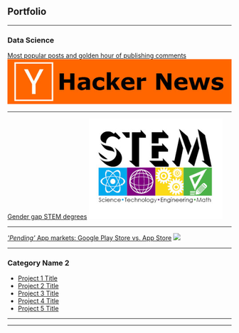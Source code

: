 ## Portfolio

---

### Data Science

[Most popular posts and golden hour of publishing comments](/hackerNews.md)
<img src="images/hackerNews.jpg"/>

---
[Gender gap STEM degrees](/stemDegree.md)
<img src="images/stemDegree.jpg"/>

---
[*'Pending'* App markets: Google Play Store vs. App Store](/appMarkets.md)
<img src="images/appMarkets.jpg"/>

---

### Category Name 2

- [Project 1 Title](http://example.com/)
- [Project 2 Title](http://example.com/)
- [Project 3 Title](http://example.com/)
- [Project 4 Title](http://example.com/)
- [Project 5 Title](http://example.com/)

---




---
